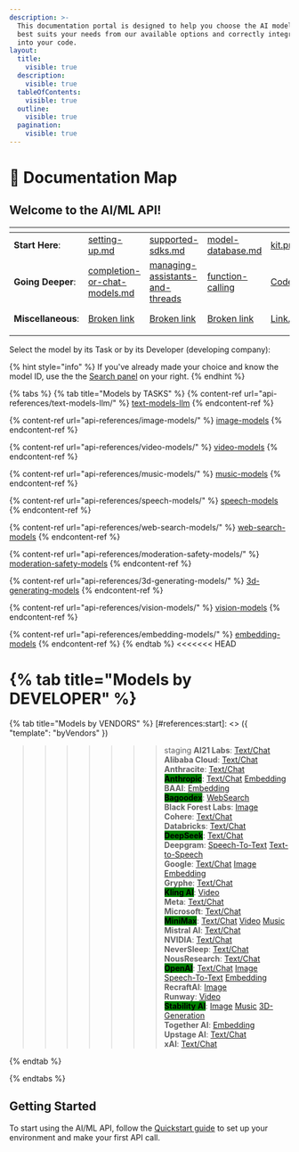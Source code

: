 ```yaml
---
description: >-
  This documentation portal is designed to help you choose the AI model that
  best suits your needs from our available options and correctly integrate it
  into your code.
layout:
  title:
    visible: true
  description:
    visible: true
  tableOfContents:
    visible: true
  outline:
    visible: true
  pagination:
    visible: true
---
```


# 🧭 Documentation Map

## Welcome to the AI/ML API!

<table data-view="cards"><thead><tr><th></th><th></th><th></th><th></th><th data-hidden data-type="files"></th><th data-hidden data-card-cover data-type="files"></th></tr></thead><tbody><tr><td><strong>Start Here</strong>:</td><td><a data-mention href="quickstart/setting-up.md">setting-up.md</a></td><td><a data-mention href="quickstart/supported-sdks.md">supported-sdks.md</a></td><td><a data-mention href="api-references/model-database/model-database.md">model-database.md</a></td><td><a href=".gitbook/assets/kit.png">kit.png</a></td><td><a href=".gitbook/assets/Group 39481.png">Group 39481.png</a></td></tr><tr><td><strong>Going Deeper</strong>:</td><td><a data-mention href="capabilities/completion-or-chat-models.md">completion-or-chat-models.md</a></td><td><a data-mention href="capabilities/managing-assistants-and-threads/">managing-assistants-and-threads</a></td><td><a data-mention href="capabilities/function-calling/">function-calling</a></td><td><a href=".gitbook/assets/Code.png">Code.png</a></td><td><a href=".gitbook/assets/Group 39482.png">Group 39482.png</a></td></tr><tr><td><strong>Miscellaneous</strong>:</td><td><a data-mention href="broken-reference">Broken link</a></td><td><a data-mention href="broken-reference">Broken link</a></td><td><a data-mention href="broken-reference">Broken link</a></td><td><a href=".gitbook/assets/Link.png">Link.png</a></td><td><a href=".gitbook/assets/Group 39483.png">Group 39483.png</a></td></tr><tr><td></td><td></td><td></td><td></td><td></td><td></td></tr></tbody></table>

Select the model by its Task or by its Developer (developing company):

{% hint style="info" %}
If you've already made your choice and know the model ID, use the the [Search panel](https://docs.aimlapi.com/?q=) on your right.
{% endhint %}

{% tabs %}
{% tab title="Models by TASKS" %}
{% content-ref url="api-references/text-models-llm/" %}
[text-models-llm](api-references/text-models-llm/)
{% endcontent-ref %}

{% content-ref url="api-references/image-models/" %}
[image-models](api-references/image-models/)
{% endcontent-ref %}

{% content-ref url="api-references/video-models/" %}
[video-models](api-references/video-models/)
{% endcontent-ref %}

{% content-ref url="api-references/music-models/" %}
[music-models](api-references/music-models/)
{% endcontent-ref %}

{% content-ref url="api-references/speech-models/" %}
[speech-models](api-references/speech-models/)
{% endcontent-ref %}

{% content-ref url="api-references/web-search-models/" %}
[web-search-models](api-references/web-search-models/)
{% endcontent-ref %}

{% content-ref url="api-references/moderation-safety-models/" %}
[moderation-safety-models](api-references/moderation-safety-models/)
{% endcontent-ref %}

{% content-ref url="api-references/3d-generating-models/" %}
[3d-generating-models](api-references/3d-generating-models/)
{% endcontent-ref %}

{% content-ref url="api-references/vision-models/" %}
[vision-models](api-references/vision-models/)
{% endcontent-ref %}

{% content-ref url="api-references/embedding-models/" %}
[embedding-models](api-references/embedding-models/)
{% endcontent-ref %}
{% endtab %}
<<<<<<< HEAD

{% tab title="Models by DEVELOPER" %}
=======
{% tab title="Models by VENDORS" %}
[#references:start]: <> ({ "template": "byVendors" })
>>>>>>> staging
**AI21 Labs**:    [Text/Chat](api-references/text-models-llm/AI21-Labs/) \
**Alibaba Cloud**:    [Text/Chat](api-references/text-models-llm/Alibaba-Cloud/)\
**Anthracite**:    [Text/Chat](api-references/text-models-llm/Anthracite/)\
<mark style="background-color:green;">**Anthropic**</mark>:    [Text/Chat](api-references/text-models-llm/Anthropic/)    [Embedding](api-references/embedding-models/Anthropic/)\
**BAAI**:    [Embedding](api-references/embedding-models/BAAI/)\
<mark style="background-color:green;">**Bagoodex**</mark>:    [WebSearch](api-references/web-search-models/bagoodex/)\
**Black Forest Labs**:    [Image](api-references/image-models/Black-Forest-Labs/)\
**Cohere**:    [Text/Chat](api-references/text-models-llm/Cohere/)\
**Databricks**:    [Text/Chat](api-references/text-models-llm/Databricks/) \
<mark style="background-color:green;">**DeepSeek**</mark>:    [Text/Chat](api-references/text-models-llm/DeepSeek/) \
**Deepgram**:    [Speech-To-Text](api-references/speech-voice-models/stt/Deepgram/)    [Text-to-Speech](api-references/speech-voice-models/tts/Deepgram/) \
**Google**:    [Text/Chat](api-references/text-models-llm/Google/)    [Image](api-references/image-models/Google/)    [Embedding](api-references/embedding-models/Google/) \
**Gryphe**:    [Text/Chat](api-references/text-models-llm/Gryphe/) \
<mark style="background-color:green;">**Kling AI**</mark>:    [Video](api-references/video-models/Kling-AI/) \
**Meta**:    [Text/Chat](api-references/text-models-llm/Meta/) \
**Microsoft**:    [Text/Chat](api-references/text-models-llm/Microsoft/) \
<mark style="background-color:green;">**MiniMax**</mark>:    [Text/Chat](api-references/text-models-llm/MiniMax/)    [Video](api-references/video-models/MiniMax/)    [Music](api-references/music-models/MiniMax/) \
**Mistral AI**:    [Text/Chat](api-references/text-models-llm/Mistral-AI/) \
**NVIDIA**:    [Text/Chat](api-references/text-models-llm/NVIDIA/) \
**NeverSleep**:    [Text/Chat](api-references/text-models-llm/NeverSleep/) \
**NousResearch**:    [Text/Chat](api-references/text-models-llm/NousResearch/) \
<mark style="background-color:green;">**OpenAI**</mark>:    [Text/Chat](api-references/text-models-llm/OpenAI/)    [Image](api-references/image-models/OpenAI/)   [Speech-To-Text](api-references/speech-voice-models/stt/OpenAI/)    [Embedding](api-references/embedding-models/OpenAI/) \
**RecraftAI**:    [Image](api-references/image-models/RecraftAI/)\
**Runway**:    [Video](api-references/video-models/runway/)\
<mark style="background-color:green;">**Stability AI**</mark>:    [Image](api-references/image-models/Stability-AI/)    [Music](api-references/music-models/Stability-AI/)    [3D-Generation](api-references/3d-generating-models/Stability-AI/) \
**Together AI**:    [Embedding](api-references/embedding-models/Together-AI/) \
**Upstage AI**:    [Text/Chat](api-references/text-models-llm/Upstage-AI/) \
**xAI**:    [Text/Chat](api-references/text-models-llm/xAI/)

[#references:end]: <> ({})
{% endtab %}
<!-- {% tab title="Models by FEATURES" %}
[#references:start]: <> ({ "template": "byFeatures" })

[#references:end]: <> ({})
{% endtab %} -->
{% endtabs %}

## Getting Started

To start using the AI/ML API, follow the [Quickstart guide](quickstart/setting-up.md) to set up your environment and make your first API call.
